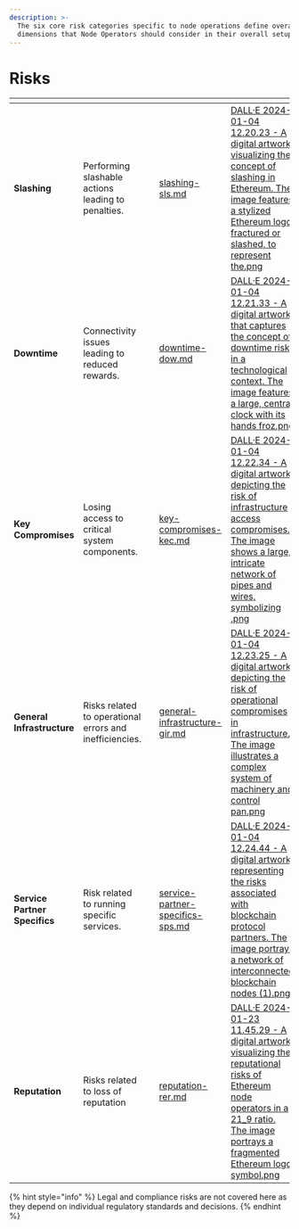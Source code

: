 ```yaml
---
description: >-
  The six core risk categories specific to node operations define overarching
  dimensions that Node Operators should consider in their overall setup.
---
```


# Risks

<table data-view="cards"><thead><tr><th></th><th></th><th></th><th data-hidden data-card-target data-type="content-ref"></th><th data-hidden data-card-cover data-type="files"></th></tr></thead><tbody><tr><td><strong>Slashing</strong></td><td>Performing slashable actions leading to penalties.</td><td></td><td><a href="slashing-sls.md">slashing-sls.md</a></td><td><a href="../../.gitbook/assets/DALL·E 2024-01-04 12.20.23 - A digital artwork visualizing the concept of slashing in Ethereum. The image features a stylized Ethereum logo, fractured or slashed, to represent the.png">DALL·E 2024-01-04 12.20.23 - A digital artwork visualizing the concept of slashing in Ethereum. The image features a stylized Ethereum logo, fractured or slashed, to represent the.png</a></td></tr><tr><td><strong>Downtime</strong></td><td>Connectivity issues leading to reduced rewards.</td><td></td><td><a href="downtime-dow.md">downtime-dow.md</a></td><td><a href="../../.gitbook/assets/DALL·E 2024-01-04 12.21.33 - A digital artwork that captures the concept of downtime risk in a technological context. The image features a large, central clock with its hands froz.png">DALL·E 2024-01-04 12.21.33 - A digital artwork that captures the concept of downtime risk in a technological context. The image features a large, central clock with its hands froz.png</a></td></tr><tr><td><strong>Key Compromises</strong></td><td>Losing access to critical system components.</td><td></td><td><a href="key-compromises-kec.md">key-compromises-kec.md</a></td><td><a href="../../.gitbook/assets/DALL·E 2024-01-04 12.22.34 - A digital artwork depicting the risk of infrastructure access compromises. The image shows a large, intricate network of pipes and wires, symbolizing .png">DALL·E 2024-01-04 12.22.34 - A digital artwork depicting the risk of infrastructure access compromises. The image shows a large, intricate network of pipes and wires, symbolizing .png</a></td></tr><tr><td><strong>General Infrastructure</strong></td><td>Risks related to operational errors and inefficiencies.</td><td></td><td><a href="general-infrastructure-gir.md">general-infrastructure-gir.md</a></td><td><a href="../../.gitbook/assets/DALL·E 2024-01-04 12.23.25 - A digital artwork depicting the risk of operational compromises in infrastructure. The image illustrates a complex system of machinery and control pan.png">DALL·E 2024-01-04 12.23.25 - A digital artwork depicting the risk of operational compromises in infrastructure. The image illustrates a complex system of machinery and control pan.png</a></td></tr><tr><td><strong>Service Partner Specifics</strong></td><td>Risk related to running specific services.</td><td></td><td><a href="service-partner-specifics-sps.md">service-partner-specifics-sps.md</a></td><td><a href="../../.gitbook/assets/DALL·E 2024-01-04 12.24.44 - A digital artwork representing the risks associated with blockchain protocol partners. The image portrays a network of interconnected blockchain nodes (1).png">DALL·E 2024-01-04 12.24.44 - A digital artwork representing the risks associated with blockchain protocol partners. The image portrays a network of interconnected blockchain nodes (1).png</a></td></tr><tr><td><strong>Reputation</strong></td><td>Risks related to loss of reputation</td><td></td><td><a href="reputation-rer.md">reputation-rer.md</a></td><td><a href="../../.gitbook/assets/DALL·E 2024-01-23 11.45.29 - A digital artwork visualizing the reputational risks of Ethereum node operators in a 21_9 ratio. The image portrays a fragmented Ethereum logo, symbol.png">DALL·E 2024-01-23 11.45.29 - A digital artwork visualizing the reputational risks of Ethereum node operators in a 21_9 ratio. The image portrays a fragmented Ethereum logo, symbol.png</a></td></tr></tbody></table>



{% hint style="info" %}
Legal and compliance risks are not covered here as they depend on individual regulatory standards and decisions.
{% endhint %}
